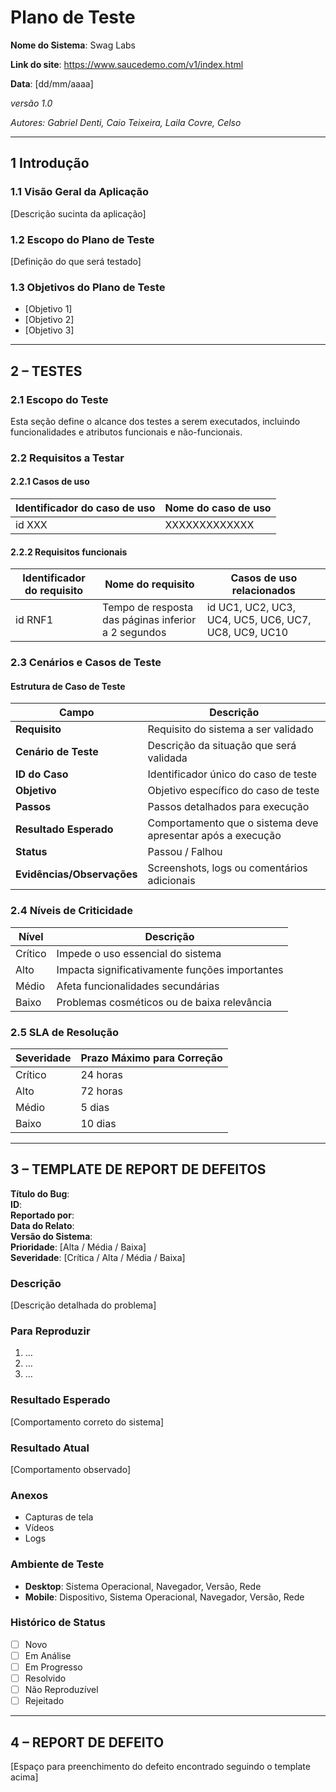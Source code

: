 # Plano de Teste

**Nome do Sistema**: Swag Labs 

**Link do site**: https://www.saucedemo.com/v1/index.html

**Data**: [dd/mm/aaaa] 

*versão 1.0*

   *Autores: Gabriel Denti, Caio Teixeira, Laila Covre, Celso*

---

## 1 Introdução

### 1.1 Visão Geral da Aplicação  
[Descrição sucinta da aplicação]

### 1.2 Escopo do Plano de Teste  
[Definição do que será testado]

### 1.3 Objetivos do Plano de Teste  
- [Objetivo 1]  
- [Objetivo 2]  
- [Objetivo 3]  

---

## 2 – TESTES

### 2.1 Escopo do Teste  
Esta seção define o alcance dos testes a serem executados, incluindo funcionalidades e atributos funcionais e não-funcionais.

### 2.2 Requisitos a Testar

#### 2.2.1 Casos de uso

| Identificador do caso de uso | Nome do caso de uso       |
|------------------------------|---------------------------|
| id XXX                       | XXXXXXXXXXXXX             |

#### 2.2.2 Requisitos funcionais

| Identificador do requisito | Nome do requisito                                      | Casos de uso relacionados                              |
|----------------------------|--------------------------------------------------------|--------------------------------------------------------|
| id RNF1                    | Tempo de resposta das páginas inferior a 2 segundos    | id UC1, UC2, UC3, UC4, UC5, UC6, UC7, UC8, UC9, UC10   |

### 2.3 Cenários e Casos de Teste

#### Estrutura de Caso de Teste

| Campo                     | Descrição                                                        |
|---------------------------|------------------------------------------------------------------|
| **Requisito**             | Requisito do sistema a ser validado                              |
| **Cenário de Teste**      | Descrição da situação que será validada                          |
| **ID do Caso**            | Identificador único do caso de teste                             |
| **Objetivo**              | Objetivo específico do caso de teste                             |
| **Passos**                | Passos detalhados para execução                                  |
| **Resultado Esperado**    | Comportamento que o sistema deve apresentar após a execução      |
| **Status**                | Passou / Falhou                                                  |
| **Evidências/Observações**| Screenshots, logs ou comentários adicionais                      |

### 2.4 Níveis de Criticidade

| Nível    | Descrição                                               |
|----------|---------------------------------------------------------|
| Crítico  | Impede o uso essencial do sistema                       |
| Alto     | Impacta significativamente funções importantes          |
| Médio    | Afeta funcionalidades secundárias                       |
| Baixo    | Problemas cosméticos ou de baixa relevância             |

### 2.5 SLA de Resolução

| Severidade | Prazo Máximo para Correção |
|------------|----------------------------|
| Crítico    | 24 horas                   |
| Alto       | 72 horas                   |
| Médio      | 5 dias                     |
| Baixo      | 10 dias                    |

---

## 3 – TEMPLATE DE REPORT DE DEFEITOS

**Título do Bug**:  
**ID**:  
**Reportado por**:  
**Data do Relato**:  
**Versão do Sistema**:  
**Prioridade**: [Alta / Média / Baixa]  
**Severidade**: [Crítica / Alta / Média / Baixa]

### Descrição  
[Descrição detalhada do problema]

### Para Reproduzir  
1. …  
2. …  
3. …

### Resultado Esperado  
[Comportamento correto do sistema]

### Resultado Atual  
[Comportamento observado]

### Anexos  
- Capturas de tela  
- Vídeos  
- Logs

### Ambiente de Teste  
- **Desktop**: Sistema Operacional, Navegador, Versão, Rede  
- **Mobile**: Dispositivo, Sistema Operacional, Navegador, Versão, Rede

### Histórico de Status  
- [ ] Novo  
- [ ] Em Análise  
- [ ] Em Progresso  
- [ ] Resolvido  
- [ ] Não Reproduzível  
- [ ] Rejeitado  

---

## 4 – REPORT DE DEFEITO

[Espaço para preenchimento do defeito encontrado seguindo o template acima]
